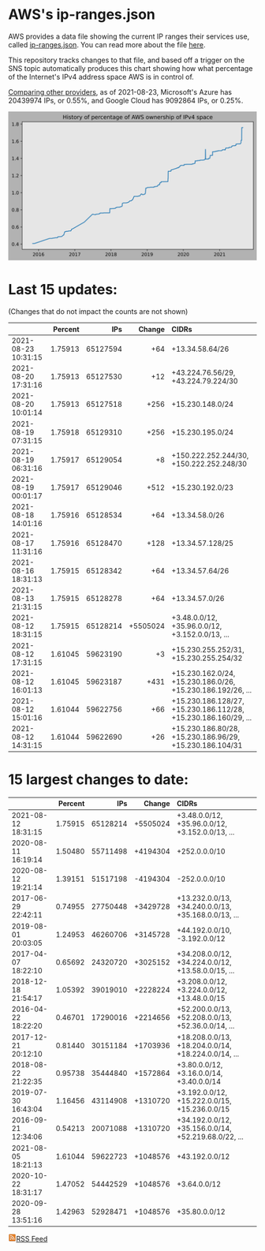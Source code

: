 # AWS's ip-ranges.json

AWS provides a data file showing the current IP ranges their
services use, called [ip-ranges.json](https://ip-ranges.amazonaws.com/ip-ranges.json).  You 
can read more about the file [here](https://docs.aws.amazon.com/general/latest/gr/aws-ip-ranges.html).

This repository tracks changes to that file, and based off a trigger on the SNS topic 
automatically produces this chart showing how what percentage of the Internet's IPv4 
address space AWS is in control of.

[Comparing other providers](https://github.com/seligman/cloud_sizes), as of 2021-08-23, Microsoft's Azure has 20439974 IPs, or 0.55%, and Google Cloud has 9092864 IPs, or 0.25%.

![History of AWS](history_count.svg)

# Last 15 updates:

(Changes that do not impact the counts are not shown)

| | Percent | IPs | Change | CIDRs |
| :--- | ---: | ---: | ---: | :--- |
| 2021-08-23 10:31:15 | 1.75913 | 65127594 | +64 | +13.34.58.64/26 |
| 2021-08-20 17:31:16 | 1.75913 | 65127530 | +12 | +43.224.76.56/29, +43.224.79.224/30 |
| 2021-08-20 10:01:14 | 1.75913 | 65127518 | +256 | +15.230.148.0/24 |
| 2021-08-19 07:31:15 | 1.75918 | 65129310 | +256 | +15.230.195.0/24 |
| 2021-08-19 06:31:16 | 1.75917 | 65129054 | +8 | +150.222.252.244/30, +150.222.252.248/30 |
| 2021-08-19 00:01:17 | 1.75917 | 65129046 | +512 | +15.230.192.0/23 |
| 2021-08-18 14:01:16 | 1.75916 | 65128534 | +64 | +13.34.58.0/26 |
| 2021-08-17 11:31:16 | 1.75916 | 65128470 | +128 | +13.34.57.128/25 |
| 2021-08-16 18:31:13 | 1.75915 | 65128342 | +64 | +13.34.57.64/26 |
| 2021-08-13 21:31:15 | 1.75915 | 65128278 | +64 | +13.34.57.0/26 |
| 2021-08-12 18:31:15 | 1.75915 | 65128214 | +5505024 | +3.48.0.0/12, +35.96.0.0/12, +3.152.0.0/13, ... |
| 2021-08-12 17:31:15 | 1.61045 | 59623190 | +3 | +15.230.255.252/31, +15.230.255.254/32 |
| 2021-08-12 16:01:13 | 1.61045 | 59623187 | +431 | +15.230.162.0/24, +15.230.186.0/26, +15.230.186.192/26, ... |
| 2021-08-12 15:01:16 | 1.61044 | 59622756 | +66 | +15.230.186.128/27, +15.230.186.112/28, +15.230.186.160/29, ... |
| 2021-08-12 14:31:15 | 1.61044 | 59622690 | +26 | +15.230.186.80/28, +15.230.186.96/29, +15.230.186.104/31 |


# 15 largest changes to date:

| | Percent | IPs | Change | CIDRs |
| :--- | ---: | ---: | ---: | :--- |
| 2021-08-12 18:31:15 | 1.75915 | 65128214 | +5505024 | +3.48.0.0/12, +35.96.0.0/12, +3.152.0.0/13, ... |
| 2020-08-11 16:19:14 | 1.50480 | 55711498 | +4194304 | +252.0.0.0/10 |
| 2020-08-12 19:21:14 | 1.39151 | 51517198 | -4194304 | -252.0.0.0/10 |
| 2017-06-29 22:42:11 | 0.74955 | 27750448 | +3429728 | +13.232.0.0/13, +34.240.0.0/13, +35.168.0.0/13, ... |
| 2019-08-01 20:03:05 | 1.24953 | 46260706 | +3145728 | +44.192.0.0/10, -3.192.0.0/12 |
| 2017-04-07 18:22:10 | 0.65692 | 24320720 | +3025152 | +34.208.0.0/12, +34.224.0.0/12, +13.58.0.0/15, ... |
| 2018-12-18 21:54:17 | 1.05392 | 39019010 | +2228224 | +3.208.0.0/12, +3.224.0.0/12, +13.48.0.0/15 |
| 2016-04-22 18:22:20 | 0.46701 | 17290016 | +2214656 | +52.200.0.0/13, +52.208.0.0/13, +52.36.0.0/14, ... |
| 2017-12-21 20:12:10 | 0.81440 | 30151184 | +1703936 | +18.208.0.0/13, +18.204.0.0/14, +18.224.0.0/14, ... |
| 2018-08-22 21:22:35 | 0.95738 | 35444840 | +1572864 | +3.80.0.0/12, +3.16.0.0/14, +3.40.0.0/14 |
| 2019-07-30 16:43:04 | 1.16456 | 43114908 | +1310720 | +3.192.0.0/12, +15.222.0.0/15, +15.236.0.0/15 |
| 2016-09-21 12:34:06 | 0.54213 | 20071088 | +1310720 | +34.192.0.0/12, +35.156.0.0/14, +52.219.68.0/22, ... |
| 2021-08-05 18:21:13 | 1.61044 | 59622723 | +1048576 | +43.192.0.0/12 |
| 2020-10-22 18:31:17 | 1.47052 | 54442529 | +1048576 | +3.64.0.0/12 |
| 2020-09-28 13:51:16 | 1.42963 | 52928471 | +1048576 | +35.80.0.0/12 |


[![RSS Icon](rss-icon.png)RSS Feed](https://raw.githubusercontent.com/seligman/aws-ip-ranges/master/rss.xml)
